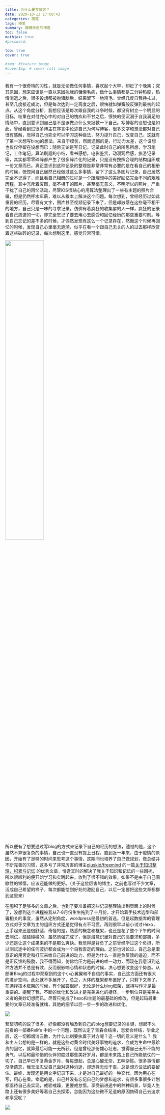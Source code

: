 ```yaml
---
title: 为什么要写博客？
date: 2020-10-13 17:00:43
categories: 随笔
tags: 随笔
summary: 姗姗来迟的博客
toc: false
mathjax: true
#password: 

top: true
cover: true

#img: #feature image
#coverImg: # cover roll image
---
```


### 

​		我有一个很奇特的习性，就是无论做任何事情，喜欢起个大早，却赶了个晚集；究其原因，想来应该是一直以来困扰我的慵懒毛病，做什么事情都是三分钟热度，热情消退之后，很多设想都被抛诸脑后，结果留下一地鸡毛。曾经几度自我挣扎过，甚至几度接近成功，但是每次达到一定高度之后，很快就如弹簧般反弹到最初的起点。从这个角度分析，我想应该是每次跟自我的斗争时候，都没有树立一个明显的目标，结果在对付完心中的对自己的愧疚和不甘之后，很快的便沉溺于自我满足的情绪中，直到意识到自己是不是该做点什么来拯救一下自己。写博客的设想也是如此，曾经看到过很多博主在序言中论述自己为何写博客，很多文字和想法都对自己很有感触，觉得自己也完全可以学习这种做法，努力提升自己，改变自己。这就有了第一次想写blog的想法，来自于模仿，然而遗憾的是，行动力太差，这个设想也仅仅停留在设想而已；随后无论是写日记，记录此时自己的所思所想，学习笔记，工作笔记，算法刷题的小结，看书感想，电影鉴赏，动漫观后感，旅游记录等，其实都零零碎碎都产生了很多碎片化的记录，只是没有按照合理的结构组织成一份文章而已。真正意识到这种记录的整理是非常非常有必要的是在看自己的相册的时候，恍惚间自己居然已经做过这么多事情，留下了这么多图片记录，自己居然完全不记得了，而且看自己相册的过程是一个跟理想中的美好回忆完全不同的艰难历程，其中充斥着废图，毫不相干的图片，甚至毫无意义，不明所以的照片，严重干扰了自己的回忆活动，尽管iOS很贴心的用算法整理出了一些有主题的照片合辑，但是仍然杯水车薪，难以从根本上解决这个问题。每次想到，曾经经历过如此重要的经历，尽管有文字，图片甚至视频记录下来了，但是却散落在这些毫不相干的地方，自己只是一味的寻求记录，仿佛有着疯狂的收集癖的人一样，疯狂的记录着自己周遭的一切，却完全忘记了要去用心去感受和回忆经历的那些重要时刻。等到自己忘记的差不多的时候，才偶然发现有这么一个记录存在，然而这个时候再回忆的时候，发现自己心里毫无涟漪，似乎在看一个跟自己无关的人的过去那样欣赏着这些破碎的记录，每次想到这里，感觉异常可惜。

<img src="Euphonium_Movie_2nd_KV.jpg" width="50%" height="50%">

​		所以便有了想要通过写blog的方式来记录下自己的经历的想法，遗憾的是，这个虽然不算很复杂的事情，自己也一直没有提上日程，直到近一年来，由于疫情的原因，开始有了足够的时间来思考这个事情，这期间也培养了自己做规划，做总结并不断完善的习惯，这多亏了非常厉害的博主[pluskid/freemind](http://freemind.pluskid.org) 的一篇[关于知识整理，积累与记忆](http://freemind.pluskid.org/misc/knowledge-accumulate/) 的优秀文章，恰逢其时的解决了我关于知识和记忆的一些困扰，所以很顺利的便开始学习和实践起来，收到了很不错的效果，如果不是由于自己间歇性的懒惰，应该还能做的更好。（关于这位厉害的博主，之前也写过不少文章，活成自己希望的样子，每次都能恰到好处的激励自己，以后一定要把这些文章都挪到这里来）

​		在囤积了足够多的文章之后，也到了要准备把这些记录整理输出到页面上的时候了，没想到这个进程被我从7-8月份生生拖到了十月份，才开始着手技术选型和部署相关的事宜，虽然从定制角度，wordpress是最初的首选，但是起数据库的管理方式对于文章为主的组织方式还是觉得有点不习惯，再则很早以前小试过Hexo，上手起来还是很舒适，奇怪的是，熟悉的概念和框架，也还是花了整个下午的时间去测试，磕磕碰碰的，虽然勉强完成了，但是潜意识里对自己的高要求和鄙夷，多少还是让这个成果来的不是那么爽快。我觉得是背负了之前曾经学过这个负担，所以测试途中的任何波折都会成为一个自我否定的理由。之前也讨论过，自己总是潜意识的用否定和打压来给自己前进的动力，但是为什么一直是负反馈的逼迫，而不是正反馈的鼓励，我不得而知，仿佛给压力是前进的唯一动力，而现在我意识到这种方法并不总是有效，反而很影响心情和状态的时候，决心想要改变这个势态。从部署Blog的过程中观察到的这个小心翼翼和不自信的事实，自己这方面还有很大的进步空间。此处就不多展开了，总之，大体的框架都布置好了，只剩下文章了。在选择技术框架的时候，有个回答很好，无论是什么blog框架，坚持写作才是最重要的。提醒了我，不断的优化和改进才是完美进化的捷径，一步到位只是完美主义者的美妙幻想而已。尽管只完成了hexo和主题的最基础的修改，但是起码最重要的文章已经准备就绪，其他的细节以后一步一步的改进和优化。

![](relife-1.png)

​		絮絮叨叨的说了很多，好像都没有触及到自己的blog想要记录的关键，想起不久前看的一部番Relife 中的一个问题，既然认定了青春会结束，恋爱会终结，毕业之后，这一切都烟消云散，为什么此刻要执着于对方呢？这一切的意义是什么？ 我和主人公想的是一样的，就是这些对黄金时代美好事物的追求，会成为生命中最珍贵的回忆，就算最后可能一无所获，但是曾经那份雄心壮志，觉得自己无所不能的勇气，以后和最珍惜的伙伴的度过那些美好岁月，都是未来路上自己所能依仗的一切了。自己早已不复黄金岁月，每每想起，总是心酸无奈，五味杂陈。很多事情都渐渐遗忘，我无法忍受自己面对这种消逝，却选择无动于衷，总是想方设法的要留住。最终，发现还是用文字记录下来，才是对自己最好的一种交代，因为用心在写，用心在看。幸运的是，自己并没有忘记自己的梦想和追求，有很多事很多计划都亟待自己去实现，戒骄戒躁，更要戒怠惰，享受前进途中的种种风景，毕竟人生路上还有很多美好等着自己去探索，怎能因为这些微不足道的原因妨碍自己去追求和享受呢？

![](relife-2.jpg)